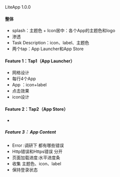 LiteApp 1.0.0

#### 整体
- splash：主题色 + Icon居中：各个App的主题色和logo
- 渗透
- Task Description：icon、label、主题色
- 两个tap：App Launcher和App Store

#### Feature 1：Tap1（App Launcher）
- 网格设计
- 每行4个App
- App ：icon+label
- 点击效果
- icon设计

#### Feature 2：Tap2（App Store）
- 

##### Feature 3： App Content

- Error :调研下 都有哪些错误
- Http错误和Https错误 分开
- 页面加载进度:水平进度条
- 收集 主题色、icon、label
- 保持登录状态
